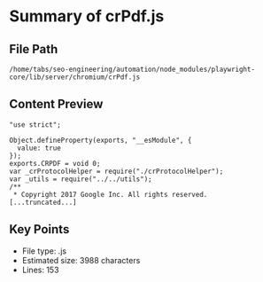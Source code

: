 # Summary of crPdf.js
  
## File Path
`/home/tabs/seo-engineering/automation/node_modules/playwright-core/lib/server/chromium/crPdf.js`

## Content Preview
```
"use strict";

Object.defineProperty(exports, "__esModule", {
  value: true
});
exports.CRPDF = void 0;
var _crProtocolHelper = require("./crProtocolHelper");
var _utils = require("../../utils");
/**
 * Copyright 2017 Google Inc. All rights reserved.
[...truncated...]
```

## Key Points
- File type: .js
- Estimated size: 3988 characters
- Lines: 153
